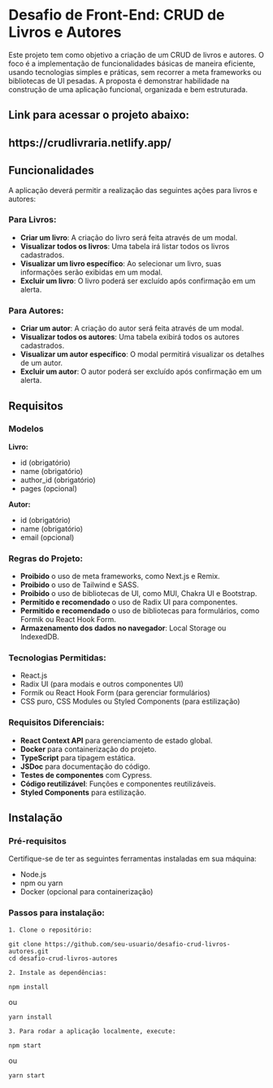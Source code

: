 <h1>Desafio de Front-End: CRUD de Livros e Autores</h1>

<p>Este projeto tem como objetivo a criação de um CRUD de livros e autores. O foco é a implementação de funcionalidades básicas de maneira eficiente, usando tecnologias simples e práticas, sem recorrer a meta frameworks ou bibliotecas de UI pesadas. A proposta é demonstrar habilidade na construção de uma aplicação funcional, organizada e bem estruturada.</p>

<h2>Link para acessar o projeto abaixo:<h2>
<a>https://crudlivraria.netlify.app/</a>
<h2>Funcionalidades</h2>

<p>A aplicação deverá permitir a realização das seguintes ações para livros e autores:</p>

<h3>Para Livros:</h3>
<ul>
  <li><strong>Criar um livro</strong>: A criação do livro será feita através de um modal.</li>
  <li><strong>Visualizar todos os livros</strong>: Uma tabela irá listar todos os livros cadastrados.</li>
  <li><strong>Visualizar um livro específico</strong>: Ao selecionar um livro, suas informações serão exibidas em um modal.</li>
  <li><strong>Excluir um livro</strong>: O livro poderá ser excluído após confirmação em um alerta.</li>
</ul>

<h3>Para Autores:</h3>
<ul>
  <li><strong>Criar um autor</strong>: A criação do autor será feita através de um modal.</li>
  <li><strong>Visualizar todos os autores</strong>: Uma tabela exibirá todos os autores cadastrados.</li>
  <li><strong>Visualizar um autor específico</strong>: O modal permitirá visualizar os detalhes de um autor.</li>
  <li><strong>Excluir um autor</strong>: O autor poderá ser excluído após confirmação em um alerta.</li>
</ul>

<h2>Requisitos</h2>

<h3>Modelos</h3>

<p><strong>Livro:</strong></p>
<ul>
  <li>id (obrigatório)</li>
  <li>name (obrigatório)</li>
  <li>author_id (obrigatório)</li>
  <li>pages (opcional)</li>
</ul>

<p><strong>Autor:</strong></p>
<ul>
  <li>id (obrigatório)</li>
  <li>name (obrigatório)</li>
  <li>email (opcional)</li>
</ul>

<h3>Regras do Projeto:</h3>
<ul>
  <li><strong>Proibido</strong> o uso de meta frameworks, como Next.js e Remix.</li>
  <li><strong>Proibido</strong> o uso de Tailwind e SASS.</li>
  <li><strong>Proibido</strong> o uso de bibliotecas de UI, como MUI, Chakra UI e Bootstrap.</li>
  <li><strong>Permitido e recomendado</strong> o uso de Radix UI para componentes.</li>
  <li><strong>Permitido e recomendado</strong> o uso de bibliotecas para formulários, como Formik ou React Hook Form.</li>
  <li><strong>Armazenamento dos dados no navegador</strong>: Local Storage ou IndexedDB.</li>
</ul>

<h3>Tecnologias Permitidas:</h3>
<ul>
  <li>React.js</li>
  <li>Radix UI (para modais e outros componentes UI)</li>
  <li>Formik ou React Hook Form (para gerenciar formulários)</li>
  <li>CSS puro, CSS Modules ou Styled Components (para estilização)</li>
</ul>

<h3>Requisitos Diferenciais:</h3>
<ul>
  <li><strong>React Context API</strong> para gerenciamento de estado global.</li>
  <li><strong>Docker</strong> para containerização do projeto.</li>
  <li><strong>TypeScript</strong> para tipagem estática.</li>
  <li><strong>JSDoc</strong> para documentação do código.</li>
  <li><strong>Testes de componentes</strong> com Cypress.</li>
  <li><strong>Código reutilizável</strong>: Funções e componentes reutilizáveis.</li>
  <li><strong>Styled Components</strong> para estilização.</li>
</ul>

<h2>Instalação</h2>

<h3>Pré-requisitos</h3>
<p>Certifique-se de ter as seguintes ferramentas instaladas em sua máquina:</p>
<ul>
  <li>Node.js</li>
  <li>npm ou yarn</li>
  <li>Docker (opcional para containerização)</li>
</ul>

<h3>Passos para instalação:</h3>
<pre><code>1. Clone o repositório:</code></pre>

<pre><code>git clone https://github.com/seu-usuario/desafio-crud-livros-autores.git
cd desafio-crud-livros-autores
</code></pre>

<pre><code>2. Instale as dependências:</code></pre>

<pre><code>npm install</code></pre>

ou

<pre><code>yarn install</code></pre>

<pre><code>3. Para rodar a aplicação localmente, execute:</code></pre>

<pre><code>npm start</code></pre>

ou

<pre><code>yarn start</code></pre>

 
